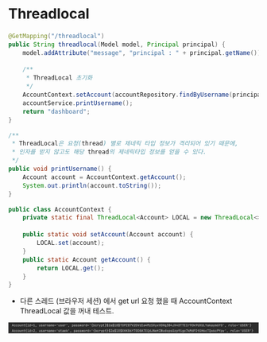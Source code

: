# Threadlocal



~~~java
@GetMapping("/threadlocal")
public String threadlocal(Model model, Principal principal) {
    model.addAttribute("message", "principal : " + principal.getName());

    /**
     * ThreadLocal 초기화
     */
    AccountContext.setAccount(accountRepository.findByUsername(principal.getName()));
    accountService.printUsername();
    return "dashboard";
}
~~~



~~~java
/**
 * ThreadLocal은 요청(thread) 별로 제네릭 타입 정보가 격리되어 있기 때문에,
 * 인자를 받지 않고도 해당 thread의 제네릭타입 정보를 얻을 수 있다.
 */
public void printUsername() {
    Account account = AccountContext.getAccount();
    System.out.println(account.toString());
}
~~~



~~~java
public class AccountContext {
    private static final ThreadLocal<Account> LOCAL = new ThreadLocal<>();

    public static void setAccount(Account account) {
        LOCAL.set(account);
    }
    public static Account getAccount() {
        return LOCAL.get();
    }
}
~~~

- 다른 스레드 (브라우저 세션) 에서 get url 요청 했을 때 AccountContext ThreadLocal 값을 꺼내 테스트.

![스크린샷 2023-11-03 오후 5.49.29](../img/04-02.png)